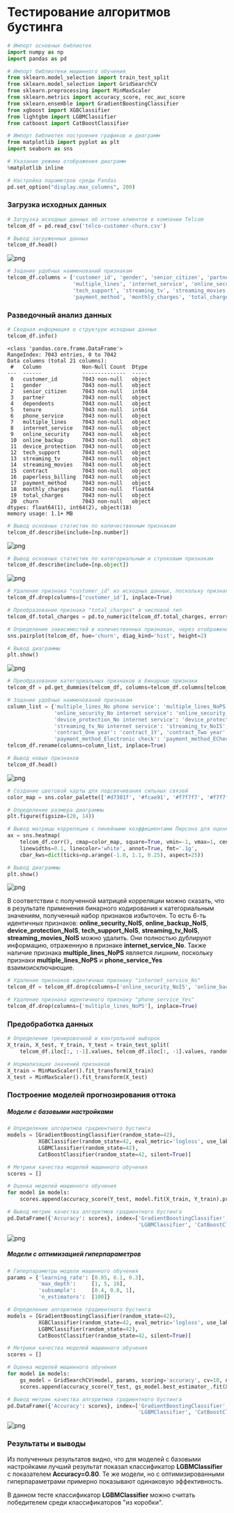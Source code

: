 # Тестирование алгоритмов бустинга



```python
# Импорт основных библиотек
import numpy as np
import pandas as pd

# Импорт библиотеки машинного обучения
from sklearn.model_selection import train_test_split
from sklearn.model_selection import GridSearchCV
from sklearn.preprocessing import MinMaxScaler
from sklearn.metrics import accuracy_score, roc_auc_score
from sklearn.ensemble import GradientBoostingClassifier
from xgboost import XGBClassifier
from lightgbm import LGBMClassifier
from catboost import CatBoostClassifier

# Импорт библиотек построения графиков и диаграмм
from matplotlib import pyplot as plt
import seaborn as sns

# Указание режима отображения диаграмм
%matplotlib inline

# Настройка параметров среды Pandas
pd.set_option("display.max_columns", 200)
```
### Загрузка исходных данных
```python
# Загрузка исходных данных об оттоке клиентов в компании Telcom
telcom_df = pd.read_csv('telco-customer-churn.csv')

# Вывод загруженных данных
telcom_df.head()
```
![png](Images/table01.jpg)

```python
# Задание удобных наименований признакам
telcom_df.columns = ['customer_id', 'gender', 'senior_citizen', 'partner', 'dependents', 'tenure', 'phone_service',
                     'multiple_lines', 'internet_service', 'online_security', 'online_backup', 'device_protection',
                     'tech_support', 'streaming_tv', 'streaming_movies', 'contract', 'paperless_billing',
                     'payment_method', 'monthly_charges', 'total_charges', 'churn']
```

### Разведочный анализ данных
```python
# Сводная информация о структуре исходных данных
telcom_df.info()
```
```
<class 'pandas.core.frame.DataFrame'>
RangeIndex: 7043 entries, 0 to 7042
Data columns (total 21 columns):
 #   Column             Non-Null Count  Dtype  
---  ------             --------------  -----  
 0   customer_id        7043 non-null   object 
 1   gender             7043 non-null   object 
 2   senior_citizen     7043 non-null   int64  
 3   partner            7043 non-null   object 
 4   dependents         7043 non-null   object 
 5   tenure             7043 non-null   int64  
 6   phone_service      7043 non-null   object 
 7   multiple_lines     7043 non-null   object 
 8   internet_service   7043 non-null   object 
 9   online_security    7043 non-null   object 
 10  online_backup      7043 non-null   object 
 11  device_protection  7043 non-null   object 
 12  tech_support       7043 non-null   object 
 13  streaming_tv       7043 non-null   object 
 14  streaming_movies   7043 non-null   object 
 15  contract           7043 non-null   object 
 16  paperless_billing  7043 non-null   object 
 17  payment_method     7043 non-null   object 
 18  monthly_charges    7043 non-null   float64
 19  total_charges      7043 non-null   object 
 20  churn              7043 non-null   object 
dtypes: float64(1), int64(2), object(18)
memory usage: 1.1+ MB
```

```python
# Вывод основных статистик по количественным признакам
telcom_df.describe(include=[np.number])
```
![png](Images/table02.jpg)

```python
# Вывод основных статистик по категориальным и строковым признакам
telcom_df.describe(include=[np.object])
```
![png](Images/table03.jpg)

```python
# Удаление признака "customer_id" из исходных данных, поскольку признак не несёт никакой информации
telcom_df.drop(columns=['customer_id'], inplace=True)

# Преобразование признака "total_charges" в числовой тип
telcom_df.total_charges = pd.to_numeric(telcom_df.total_charges, errors='coerce').fillna(0)
```
```python
# Определение зависимостей в количественных признаках, через отображение парных отношений признаков и их распределение
sns.pairplot(telcom_df, hue='churn', diag_kind='hist', height=2)

# Вывод диаграммы
plt.show()
```
![png](Images/chart01.jpg)

```python
# Преобразование категориальных признаков в бинарные признаки
telcom_df = pd.get_dummies(telcom_df, columns=telcom_df.columns[telcom_df.dtypes==object], drop_first=True)

# Задание удобных наименований признакам
column_list = {'multiple_lines_No phone service': 'multiple_lines_NoPS', 'internet_service_Fiber optic': 'internet_service_FO',
               'online_security_No internet service': 'online_security_NoIS', 'online_backup_No internet service': 'online_backup_NoIS', 
               'device_protection_No internet service': 'device_protection_NoIS', 'tech_support_No internet service': 'tech_support_NoIS',
               'streaming_tv_No internet service': 'streaming_tv_NoIS', 'streaming_movies_No internet service': 'streaming_movies_NoIS',
               'contract_One year': 'contract_1Y', 'contract_Two year': 'contract_2Y', 'payment_method_Credit card (automatic)': 'payment_method_Card',
               'payment_method_Electronic check': 'payment_method_ECheck', 'payment_method_Mailed check': 'payment_method_Mail'}
telcom_df.rename(columns=column_list, inplace=True)

# Вывод новых признаков
telcom_df.head()
```
![png](Images/table04.jpg)

```python
# Создание цветовой карты для подсвечивания сильных связей
color_map = sns.color_palette(['#d7301f', '#fcae91', '#f7f7f7', '#f7f7f7', '#f7f7f7', '#f7f7f7', '#9ecae1', '#08519c'])

# Определение размера диаграммы
plt.figure(figsize=(20, 14))

# Вывод матрицы корреляции с линейными коэффициентами Пирсона для оценки степени линейной зависимости между признаками
ax = sns.heatmap(
    telcom_df.corr(), cmap=color_map, square=True, vmin=-1, vmax=1, center= 0,
    linewidths=0.1, linecolor='white', annot=True, fmt='.1g', 
    cbar_kws=dict(ticks=np.arange(-1.0, 1.1, 0.25), aspect=25))

# Вывод диаграммы
plt.show()
```
![png](Images/chart02.jpg)

В соответствии с полученной матрицей корреляции можно сказать, что в результате применения бинарного кодирования к категориальным значениям, полученный набор признаков избыточен. То есть 6-ть идентичных признаков: **online_security_NoIS**, **online_backup_NoIS**, **device_protection_NoIS**, **tech_support_NoIS**, **streaming_tv_NoIS**, **streaming_movies_NoIS** можно удалить. Они полностью дублируют информацию, отраженную в признаке **internet_service_No**. Также наличие признака **multiple_lines_NoPS** является лишним, поскольку признаки **multiple_lines_NoPS** и **phone_service_Yes** взаимоисключающие.

```python
# Удаление признаков идентичных признаку "internet_service_No"
telcom_df = telcom_df.drop(columns=['online_security_NoIS', 'online_backup_NoIS', 'device_protection_NoIS', 'tech_support_NoIS', 'streaming_tv_NoIS', 'streaming_movies_NoIS'])

# Удаление признака идентичного признаку "phone_service_Yes"
telcom_df.drop(columns=['multiple_lines_NoPS'], inplace=True)
```
### Предобработка данных
```python
# Определение тренировочной и контрольной выборок
X_train, X_test, Y_train, Y_test = train_test_split(
    telcom_df.iloc[:, :-1].values, telcom_df.iloc[:, -1].values, random_state=42)

# Нормализация значений признаков
X_train = MinMaxScaler().fit_transform(X_train)
X_test = MinMaxScaler().fit_transform(X_test)
```

### Построение моделей прогнозирования оттока
##### Модели с базовыми настройками
```python
# Определение алгоритмов градиентного бустинга
models = [GradientBoostingClassifier(random_state=42),
          XGBClassifier(random_state=42, eval_metric='logloss', use_label_encoder=False),
          LGBMClassifier(random_state=42),
          CatBoostClassifier(random_state=42, silent=True)]

# Метрики качества моделей машинного обучения
scores = []

# Оценка моделей машинного обучения
for model in models:
    scores.append(accuracy_score(Y_test, model.fit(X_train, Y_train).predict(X_test)))

# Вывод метрик качества алгоритмов градиентного бустинга
pd.DataFrame({'Accuracy': scores}, index=['GradientBoostingClassifier', 'XGBClassifier', 
                                          'LGBMClassifier', 'CatBoostClassifier'])
```
![png](Images/table05.jpg)

##### Модели с оптимизацией гиперпараметров
```python
# Гиперпараметры модели машинного обучения
params = {'learning_rate': [0.05, 0.1, 0.3],
          'max_depth':     [1, 5, 16],
          'subsample':     [0.4, 0.8, 1],
          'n_estimators':  [100]}

# Определение алгоритмов градиентного бустинга
models = [GradientBoostingClassifier(random_state=42),
          XGBClassifier(random_state=42, eval_metric='logloss', use_label_encoder=False),
          LGBMClassifier(random_state=42),
          CatBoostClassifier(random_state=42, silent=True)]

# Метрики качества моделей машинного обучения
scores = []

# Оценка моделей машинного обучения
for model in models:
    gs_model = GridSearchCV(model, params, scoring='accuracy', cv=10, n_jobs=-1).fit(X_train, Y_train)
    scores.append(accuracy_score(Y_test, gs_model.best_estimator_.fit(X_train, Y_train).predict(X_test)))

# Вывод метрик качества алгоритмов градиентного бустинга
pd.DataFrame({'Accuracy': scores}, index=['GradientBoostingClassifier', 'XGBClassifier', 
                                          'LGBMClassifier', 'CatBoostClassifier'])
```
![png](Images/table06.jpg)

### Результаты и выводы
Из полученных результатов видно, что для моделей с базовыми настройками лучший результат показал классификатор **LGBMClassifier** с показателем **Accuracy=0.80**. Те же модели, но с оптимизированными гиперпараметрами примерно показывают одинаковую эффективность.

В данном тесте классификатор **LGBMClassifier** можно считать победителем среди классификаторов "из коробки".
